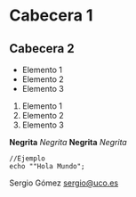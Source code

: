 # Cabecera 1
## Cabecera 2



 * Elemento 1
 * Elemento 2
 * Elemento 3
 
 
 1. Elemento 1
 1. Elemento 2
 1. Elemento 3
 
 
 **Negrita** *Negrita*
 __Negrita__ _Negrita_
 
 ```<?php
 //Ejemplo
 echo ""Hola Mundo";
 ```

Sergio Gómez <sergio@uco.es>
